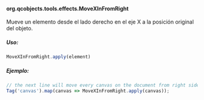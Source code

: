 #### org.qcobjects.tools.effects.MoveXInFromRight

Mueve un elemento desde el lado derecho en el eje X a la posición original del objeto.

##### Uso:

```javascript
MoveXInFromRight.apply(element)
```

##### Ejemplo:

```javascript
// the next line will move every canvas on the document from right side to its original position
Tag('canvas').map(canvas => MoveXInFromRight.apply(canvas));
```
